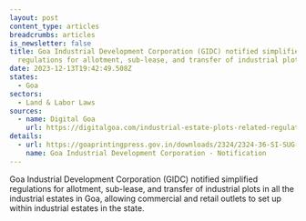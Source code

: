 ```yaml
---
layout: post
content_type: articles
breadcrumbs: articles
is_newsletter: false
title: Goa Industrial Development Corporation (GIDC) notified simplified
  regulations for allotment, sub-lease, and transfer of industrial plots
date: 2023-12-13T19:42:49.508Z
states:
  - Goa
sectors:
  - Land & Labor Laws
sources:
  - name: Digital Goa
    url: https://digitalgoa.com/industrial-estate-plots-related-regulations-simplified-to-attract-investment-in-goa/
details:
  - url: https://goaprintingpress.gov.in/downloads/2324/2324-36-SI-SUG-0.pdf
    name: Goa Industrial Development Corporation - Notification
---
```

Goa Industrial Development Corporation (GIDC) notified simplified regulations for allotment, sub-lease, and transfer of industrial plots in all the industrial estates in Goa, allowing commercial and retail outlets to set up within industrial estates in the state.
